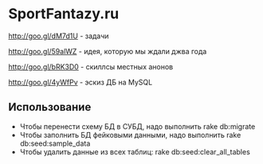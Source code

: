 SportFantazy.ru
=================

http://goo.gl/dM7d1U - задачи

http://goo.gl/59alWZ - идея, которую мы ждали джва года

http://goo.gl/bRK3D0 - скиллсы местных анонов

http://goo.gl/4yWfPv - эскиз ДБ на MySQL

Использование
-----------------

* Чтобы перенести схему БД в СУБД, надо выполнить rake db:migrate
* Чтобы заполнить БД фейковыми данными, надо выполнить rake db:seed:sample_data
* Чтобы удалить данные из всех таблиц: rake db:seed:clear_all_tables